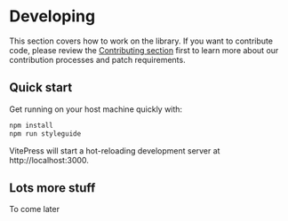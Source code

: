 # Developing

This section covers how to work on the library. If you want to contribute code,
please review the [Contributing section](/contributing/guidelines) first to
learn more about our contribution processes and patch requirements.

## Quick start

Get running on your host machine quickly with:

```bash
npm install
npm run styleguide
```

VitePress will start a hot-reloading development server at http://localhost:3000.

## Lots more stuff

To come later
